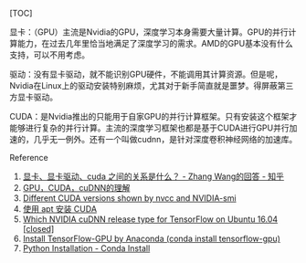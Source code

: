[TOC]



显卡：（GPU）主流是Nvidia的GPU，深度学习本身需要大量计算。GPU的并行计算能力，在过去几年里恰当地满足了深度学习的需求。AMD的GPU基本没有什么支持，可以不用考虑。

驱动：没有显卡驱动，就不能识别GPU硬件，不能调用其计算资源。但是呢，Nvidia在Linux上的驱动安装特别麻烦，尤其对于新手简直就是噩梦。得屏蔽第三方显卡驱动。

CUDA：是Nvidia推出的只能用于自家GPU的并行计算框架。只有安装这个框架才能够进行复杂的并行计算。主流的深度学习框架也都是基于CUDA进行GPU并行加速的，几乎无一例外。还有一个叫做cudnn，是针对深度卷积神经网络的加速库。



Reference

1. [显卡、显卡驱动、cuda 之间的关系是什么？ - Zhang Wang的回答 - 知乎](https://www.zhihu.com/question/59184480/answer/162623008)
2. [GPU，CUDA，cuDNN的理解](https://blog.csdn.net/u014380165/article/details/77340765)
3. [Different CUDA versions shown by nvcc and NVIDIA-smi](https://stackoverflow.com/questions/53422407/different-cuda-versions-shown-by-nvcc-and-nvidia-smi)
4. [使用 apt 安装 CUDA](https://www.tensorflow.org/install/gpu?hl=zh-cn#install_cuda_with_apt)
5. [Which NVIDIA cuDNN release type for TensorFlow on Ubuntu 16.04 [closed]](https://stackoverflow.com/questions/48784645/which-nvidia-cudnn-release-type-for-tensorflow-on-ubuntu-16-04)
6. [Install TensorFlow-GPU by Anaconda (conda install tensorflow-gpu)](https://wangpei.ink/2019/03/29/Install-TensorFlow-GPU-by-Anaconda(conda-install-tensorflow-gpu)/)
7. [Python Installation - Conda Install](https://developers.google.com/earth-engine/guides/python_install-conda)


